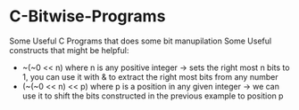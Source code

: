 # C-Bitwise-Programs
Some Useful C Programs that does some bit manupilation
Some Useful constructs that might be helpful:
- ~(~0 << n) where n is any positive integer  ->  sets the right most n bits to 1, you can use it with & to extract the right most bits from any number
- (~(~0 << n) << p) where p is a position in any given integer  ->  we can use it to shift the bits constructed in the previous example to position p
